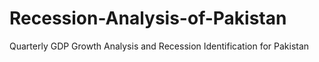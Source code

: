 # Recession-Analysis-of-Pakistan
Quarterly GDP Growth Analysis and Recession Identification for Pakistan
